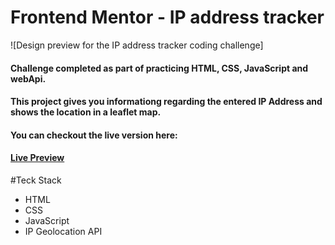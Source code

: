 # Frontend Mentor - IP address tracker

![Design preview for the IP address tracker coding challenge]

#### Challenge completed as part of practicing HTML, CSS, JavaScript and webApi.

#### This project gives you informationg regarding the entered IP Address and shows the location in a leaflet map.

#### You can checkout the live version here:

#### [Live Preview](https://quiz-web-app-master.vercel.app/)

#Teck Stack
- HTML
- CSS
- JavaScript
- IP Geolocation API
